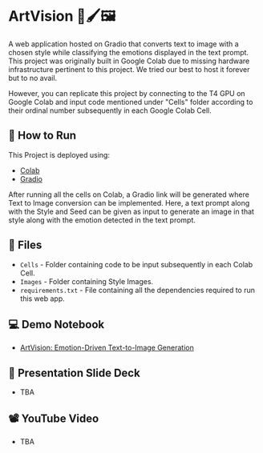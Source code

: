 # ArtVision 🎨🖌️🖼️

A web application hosted on Gradio that converts text to image with a chosen style while classifying the emotions displayed in the text prompt.
This project was originally built in Google Colab due to missing hardware infrastructure pertinent to this project.
We tried our best to host it forever but to no avail.

However, you can replicate this project by connecting to the T4 GPU on Google Colab and input code mentioned under "Cells" folder according to their ordinal number subsequently in each Google Colab Cell.

## 🚀 How to Run

This Project is deployed using:
- [Colab](https://colab.research.google.com/)
- [Gradio](https://www.gradio.app/)

After running all the cells on Colab, a Gradio link will be generated where Text to Image conversion can be implemented. Here, a text prompt along with the Style and Seed can be given as input to generate an image in that style along with the emotion detected in the text prompt.

## 📂 Files
- `Cells` - Folder containing code to be input subsequently in each Colab Cell.
- `Images` - Folder containing Style Images.
- `requirements.txt` - File containing all the dependencies required to run this web app.

## 💻 Demo Notebook
- [ArtVision: Emotion-Driven Text-to-Image Generation](https://colab.research.google.com/drive/1NcRID-OOglDyYwvXvLFbVy1zdZewm7JU?usp=sharing)

## 🛝 Presentation Slide Deck
- TBA

## 📽️ YouTube Video
- TBA
